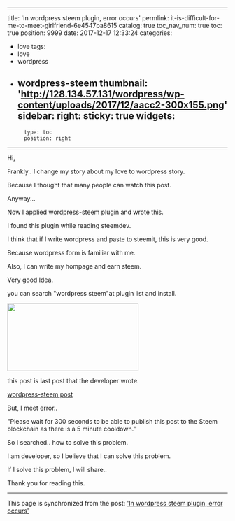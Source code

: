 
---
title: 'In wordpress steem plugin, error occurs'
permlink: it-is-difficult-for-me-to-meet-girlfriend-6e4547ba8615
catalog: true
toc_nav_num: true
toc: true
position: 9999
date: 2017-12-17 12:33:24
categories:
- love
tags:
- love
- wordpress
- wordpress-steem
thumbnail: 'http://128.134.57.131/wordpress/wp-content/uploads/2017/12/aacc2-300x155.png'
sidebar:
    right:
        sticky: true
widgets:
    -
        type: toc
        position: right
---


Hi,

Frankly.. I change my story about my love to wordpress story.

Because I thought that many people can watch this post.

Anyway...

Now I applied wordpress-steem plugin and wrote this.

I found this plugin while reading steemdev.

I think that if I write wordpress and paste to steemit, this is very good.

Because wordpress form is familiar with me.

Also, I can write my hompage and earn steem. 

Very good Idea.

you can search "wordpress steem"at plugin list and install.

<img class="alignnone size-medium wp-image-559" src="http://128.134.57.131/wordpress/wp-content/uploads/2017/12/aacc2-300x155.png" alt="" width="300" height="155" />

this post is last post that the developer wrote.

<a href="https://steemit.com/steemdev/@recrypto/wordpress-steem-update-and-statistics-as-of-october-2017">wordpress-steem post</a>

But, I meet error..

"Please wait for 300 seconds to be able to publish this post to the Steem blockchain as there is a 5 minute cooldown."

So I searched.. how to solve this problem.

I am developer, so I believe that I can solve this problem.

If I solve this problem, I will share..

Thank you for reading this.

- - -

This page is synchronized from the post: ['In wordpress steem plugin, error occurs'](https://steemit.com/@jacobyu/it-is-difficult-for-me-to-meet-girlfriend-6e4547ba8615)
